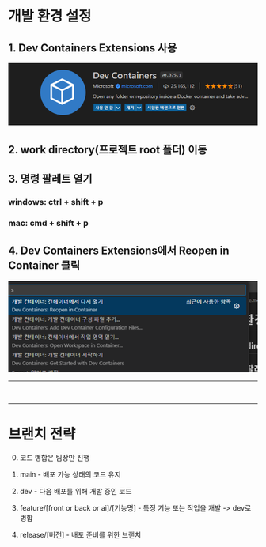 # 개발 환경 설정
## 1. Dev Containers Extensions 사용
![Dev Containers Extension](Readme_Image/extension.png)

## 2. work directory(프로젝트 root 폴더) 이동
## 3. 명령 팔레트 열기
### windows: ctrl + shift + p
### mac: cmd + shift + p  
## 4. Dev Containers Extensions에서 Reopen in Container 클릭
![Dev Containers Options](Readme_Image/option.png)

---
<br>

---

# 브랜치 전략

0. 코드 병합은 팀장만 진행

1. main - 배포 가능 상태의 코드 유지

2. dev - 다음 배포를 위해 개발 중인 코드

3. feature/[front or back or ai]/[기능명] - 특정 기능 또는 작업을 개발 -> dev로 병합

4. release/[버전] - 배포 준비를 위한 브랜치